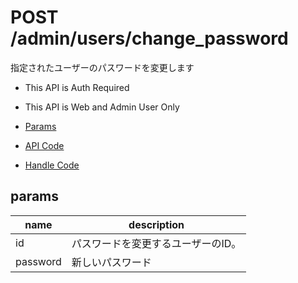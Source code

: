 # POST /admin/users/change_password

指定されたユーザーのパスワードを変更します

- This API is Auth Required
- This API is Web and Admin User Only

- [Params](#params)
- [API Code](/kyoppie/kyoppie-api/blob/master/src/endpoints/admin/users/change_password.js)
- [Handle Code](/kyoppie/kyoppie-api/blob/master/src/handlers/web/admin/users/change_password.js)

## params


name|description
---|---
id|パスワードを変更するユーザーのID。
password|新しいパスワード
